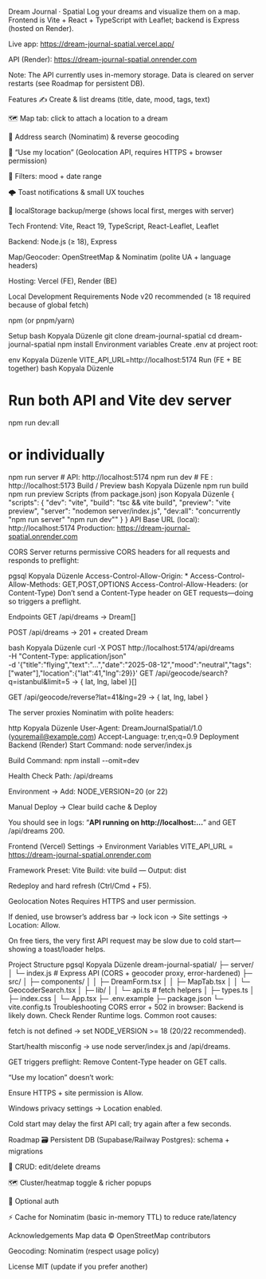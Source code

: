 Dream Journal · Spatial
Log your dreams and visualize them on a map.
Frontend is Vite + React + TypeScript with Leaflet; backend is Express (hosted on Render).

Live app: https://dream-journal-spatial.vercel.app/

API (Render): https://dream-journal-spatial.onrender.com

Note: The API currently uses in-memory storage. Data is cleared on server restarts (see Roadmap for persistent DB).

Features
✍️ Create & list dreams (title, date, mood, tags, text)

🗺️ Map tab: click to attach a location to a dream

🔎 Address search (Nominatim) & reverse geocoding

📍 “Use my location” (Geolocation API, requires HTTPS + browser permission)

🔎 Filters: mood + date range

🌩️ Toast notifications & small UX touches

💾 localStorage backup/merge (shows local first, merges with server)

Tech
Frontend: Vite, React 19, TypeScript, React-Leaflet, Leaflet

Backend: Node.js (≥ 18), Express

Map/Geocoder: OpenStreetMap & Nominatim (polite UA + language headers)

Hosting: Vercel (FE), Render (BE)

Local Development
Requirements
Node v20 recommended (≥ 18 required because of global fetch)

npm (or pnpm/yarn)

Setup
bash
Kopyala
Düzenle
git clone <repo-url> dream-journal-spatial
cd dream-journal-spatial
npm install
Environment variables
Create .env at project root:

env
Kopyala
Düzenle
VITE_API_URL=http://localhost:5174
Run (FE + BE together)
bash
Kopyala
Düzenle
# Run both API and Vite dev server
npm run dev:all

# or individually
npm run server      # API: http://localhost:5174
npm run dev         # FE : http://localhost:5173
Build / Preview
bash
Kopyala
Düzenle
npm run build
npm run preview
Scripts (from package.json)
json
Kopyala
Düzenle
{
  "scripts": {
    "dev": "vite",
    "build": "tsc && vite build",
    "preview": "vite preview",
    "server": "nodemon server/index.js",
    "dev:all": "concurrently \"npm run server\" \"npm run dev\""
  }
}
API
Base URL (local): http://localhost:5174
Production: https://dream-journal-spatial.onrender.com

CORS
Server returns permissive CORS headers for all requests and responds to preflight:

pgsql
Kopyala
Düzenle
Access-Control-Allow-Origin: *
Access-Control-Allow-Methods: GET,POST,OPTIONS
Access-Control-Allow-Headers: <echoed request headers> (or Content-Type)
Don’t send a Content-Type header on GET requests—doing so triggers a preflight.

Endpoints
GET /api/dreams → Dream[]

POST /api/dreams → 201 + created Dream

bash
Kopyala
Düzenle
curl -X POST http://localhost:5174/api/dreams \
  -H "Content-Type: application/json" \
  -d '{"title":"flying","text":"...","date":"2025-08-12","mood":"neutral","tags":["water"],"location":{"lat":41,"lng":29}}'
GET /api/geocode/search?q=istanbul&limit=5 → { lat, lng, label }[]

GET /api/geocode/reverse?lat=41&lng=29 → { lat, lng, label }

The server proxies Nominatim with polite headers:

http
Kopyala
Düzenle
User-Agent: DreamJournalSpatial/1.0 (youremail@example.com)
Accept-Language: tr,en;q=0.9
Deployment
Backend (Render)
Start Command: node server/index.js

Build Command: npm install --omit=dev

Health Check Path: /api/dreams

Environment → Add: NODE_VERSION=20 (or 22)

Manual Deploy → Clear build cache & Deploy

You should see in logs:
“**API running on http://localhost:…**” and GET /api/dreams 200.

Frontend (Vercel)
Settings → Environment Variables
VITE_API_URL = https://dream-journal-spatial.onrender.com

Framework Preset: Vite
Build: vite build — Output: dist

Redeploy and hard refresh (Ctrl/Cmd + F5).

Geolocation Notes
Requires HTTPS and user permission.

If denied, use browser’s address bar → lock icon → Site settings → Location: Allow.

On free tiers, the very first API request may be slow due to cold start—showing a toast/loader helps.

Project Structure
pgsql
Kopyala
Düzenle
dream-journal-spatial/
├─ server/
│  └─ index.js           # Express API (CORS + geocoder proxy, error-hardened)
├─ src/
│  ├─ components/
│  │  ├─ DreamForm.tsx
│  │  ├─ MapTab.tsx
│  │  └─ GeocoderSearch.tsx
│  ├─ lib/
│  │  └─ api.ts          # fetch helpers
│  ├─ types.ts
│  ├─ index.css
│  └─ App.tsx
├─ .env.example
├─ package.json
└─ vite.config.ts
Troubleshooting
CORS error + 502 in browser: Backend is likely down.
Check Render Runtime logs. Common root causes:

fetch is not defined → set NODE_VERSION >= 18 (20/22 recommended).

Start/health misconfig → use node server/index.js and /api/dreams.

GET triggers preflight: Remove Content-Type header on GET calls.

“Use my location” doesn’t work:

Ensure HTTPS + site permission is Allow.

Windows privacy settings → Location enabled.

Cold start may delay the first API call; try again after a few seconds.

Roadmap
🗃️ Persistent DB (Supabase/Railway Postgres): schema + migrations

🧹 CRUD: edit/delete dreams

🗺️ Cluster/heatmap toggle & richer popups

🔐 Optional auth

⚡ Cache for Nominatim (basic in-memory TTL) to reduce rate/latency

Acknowledgements
Map data © OpenStreetMap contributors

Geocoding: Nominatim (respect usage policy)

License
MIT (update if you prefer another)
